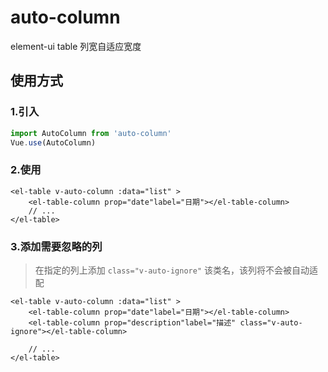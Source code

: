 # auto-column
element-ui table 列宽自适应宽度

## 使用方式
### 1.引入
```javascript
import AutoColumn from 'auto-column'
Vue.use(AutoColumn)
```
### 2.使用
```vue
<el-table v-auto-column :data="list" >
    <el-table-column prop="date"label="日期"></el-table-column>
    // ...
</el-table>
```
### 3.添加需要忽略的列
> 在指定的列上添加 `class="v-auto-ignore"` 该类名，该列将不会被自动适配
```vue
<el-table v-auto-column :data="list" >
    <el-table-column prop="date"label="日期"></el-table-column>
    <el-table-column prop="description"label="描述" class="v-auto-ignore"></el-table-column>
      
    // ...
</el-table>
```

